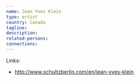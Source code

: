```yaml
---
name: Jean Yves Klein
type: artist
country: Canada
tagline:
description:
related-persons:
connections:
---
```

Links:
* <http://www.schultzberlin.com/en/jean-yves-klein>
